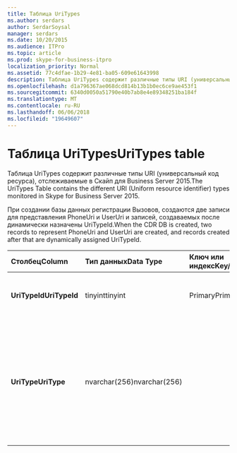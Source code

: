 ```yaml
---
title: Таблица UriTypes
ms.author: serdars
author: SerdarSoysal
manager: serdars
ms.date: 10/20/2015
ms.audience: ITPro
ms.topic: article
ms.prod: skype-for-business-itpro
localization_priority: Normal
ms.assetid: 77c4dfae-1b29-4e81-ba05-609e61643998
description: Таблица UriTypes содержит различные типы URI (универсальный код ресурса), отслеживаемые в Скайп для Business Server 2015.
ms.openlocfilehash: d1a796367ae068dcd814b13b1b0ec6ce9ae453f1
ms.sourcegitcommit: 6340d0050a51790e40b7ab8e4e89348251ba184f
ms.translationtype: MT
ms.contentlocale: ru-RU
ms.lasthandoff: 06/06/2018
ms.locfileid: "19649607"
---
```

# <a name="uritypes-table"></a><span data-ttu-id="336b0-103">Таблица UriTypes</span><span class="sxs-lookup"><span data-stu-id="336b0-103">UriTypes table</span></span>
 
<span data-ttu-id="336b0-104">Таблица UriTypes содержит различные типы URI (универсальный код ресурса), отслеживаемые в Скайп для Business Server 2015.</span><span class="sxs-lookup"><span data-stu-id="336b0-104">The UriTypes Table contains the different URI (Uniform resource identifier) types monitored in Skype for Business Server 2015.</span></span>

<span data-ttu-id="336b0-105">При создании базы данных регистрации Вызовов, создаются две записи для представления PhoneUri и UserUri и записей, создаваемых после динамически назначены UriTypeId.</span><span class="sxs-lookup"><span data-stu-id="336b0-105">When the CDR DB is created, two records to represent PhoneUri and UserUri are created, and records created after that are dynamically assigned UriTypeId.</span></span> 
  
|<span data-ttu-id="336b0-106">**Столбец**</span><span class="sxs-lookup"><span data-stu-id="336b0-106">**Column**</span></span>|<span data-ttu-id="336b0-107">**Тип данных**</span><span class="sxs-lookup"><span data-stu-id="336b0-107">**Data Type**</span></span>|<span data-ttu-id="336b0-108">**Ключ или индекс**</span><span class="sxs-lookup"><span data-stu-id="336b0-108">**Key/Index**</span></span>|<span data-ttu-id="336b0-109">**Сведения**</span><span class="sxs-lookup"><span data-stu-id="336b0-109">**Details**</span></span>|
|:-----|:-----|:-----|:-----|
|<span data-ttu-id="336b0-110">**UriTypeId**</span><span class="sxs-lookup"><span data-stu-id="336b0-110">**UriTypeId**</span></span> <br/> |<span data-ttu-id="336b0-111">tinyint</span><span class="sxs-lookup"><span data-stu-id="336b0-111">tinyint</span></span>  <br/> |<span data-ttu-id="336b0-112">Primary</span><span class="sxs-lookup"><span data-stu-id="336b0-112">Primary</span></span>  <br/> |<span data-ttu-id="336b0-113">Уникальный идентификатор, назначенный типа URI.</span><span class="sxs-lookup"><span data-stu-id="336b0-113">Unique identifier assigned to a URI type.</span></span>  <br/> <span data-ttu-id="336b0-114">Допустимые значения — от 0 до 255</span><span class="sxs-lookup"><span data-stu-id="336b0-114">Possible values - 0 to 255</span></span> |
|<span data-ttu-id="336b0-115">**UriType**</span><span class="sxs-lookup"><span data-stu-id="336b0-115">**UriType**</span></span> <br/> |<span data-ttu-id="336b0-116">nvarchar(256)</span><span class="sxs-lookup"><span data-stu-id="336b0-116">nvarchar(256)</span></span>  <br/> || <span data-ttu-id="336b0-117">Описание различных типов URI.</span><span class="sxs-lookup"><span data-stu-id="336b0-117">Descriptions of the different URI types.</span></span> <span data-ttu-id="336b0-118">Назначенный доступны следующие значения:</span><span class="sxs-lookup"><span data-stu-id="336b0-118">The following values are pre-assigned:</span></span> <br/>  <span data-ttu-id="336b0-119">1 — Uri телефона</span><span class="sxs-lookup"><span data-stu-id="336b0-119">1 - Phone Uri</span></span> <br/>  <span data-ttu-id="336b0-120">0 — Uri пользователя</span><span class="sxs-lookup"><span data-stu-id="336b0-120">0 - User Uri</span></span> <br/> <br/>  <span data-ttu-id="336b0-121">Другие возможные типы:</span><span class="sxs-lookup"><span data-stu-id="336b0-121">Other possible types include:</span></span> <br/><span data-ttu-id="336b0-122">conf:applicationsharing</span><span class="sxs-lookup"><span data-stu-id="336b0-122">conf:applicationsharing</span></span> <br/> <span data-ttu-id="336b0-123">conf:audio-video</span><span class="sxs-lookup"><span data-stu-id="336b0-123">conf:audio-video</span></span><br/> <span data-ttu-id="336b0-124">conf:Chat</span><span class="sxs-lookup"><span data-stu-id="336b0-124">conf:chat</span></span><br/>    <span data-ttu-id="336b0-125">conf:focus</span><span class="sxs-lookup"><span data-stu-id="336b0-125">conf:focus</span></span><br/>   <span data-ttu-id="336b0-126">MRAS</span><span class="sxs-lookup"><span data-stu-id="336b0-126">mras</span></span><br/>
